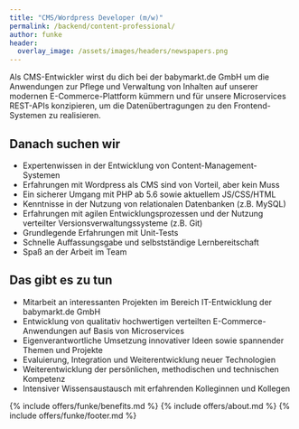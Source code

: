 ```yaml
---
title: "CMS/Wordpress Developer (m/w)"
permalink: /backend/content-professional/
author: funke
header:
  overlay_image: /assets/images/headers/newspapers.png
---
```


Als CMS-Entwickler wirst du dich bei der babymarkt.de GmbH um die Anwendungen zur Pflege und Verwaltung von Inhalten auf unserer modernen E-Commerce-Plattform kümmern und für unsere Microservices REST-APIs konzipieren, um die Datenübertragungen zu den Frontend-Systemen zu realisieren.

## Danach suchen wir

* Expertenwissen in der Entwicklung von Content-Management-Systemen
* Erfahrungen mit Wordpress als CMS sind von Vorteil, aber kein Muss
* Ein sicherer Umgang mit PHP ab 5.6 sowie aktuellem JS/CSS/HTML
* Kenntnisse in der Nutzung von relationalen Datenbanken (z.B. MySQL)
* Erfahrungen mit agilen Entwicklungsprozessen und der Nutzung verteilter Versionsverwaltungssysteme (z.B. Git)
* Grundlegende Erfahrungen mit Unit-Tests
* Schnelle Auffassungsgabe und selbstständige Lernbereitschaft
* Spaß an der Arbeit im Team

## Das gibt es zu tun

* Mitarbeit an interessanten Projekten im Bereich IT-Entwicklung der babymarkt.de GmbH
* Entwicklung von qualitativ hochwertigen verteilten E-Commerce-Anwendungen auf Basis von Microservices
* Eigenverantwortliche Umsetzung innovativer Ideen sowie spannender Themen und Projekte
* Evaluierung, Integration und Weiterentwicklung neuer Technologien
* Weiterentwicklung der persönlichen, methodischen und technischen Kompetenz
* Intensiver Wissensaustausch mit erfahrenden Kolleginnen und Kollegen

{% include offers/funke/benefits.md %}
{% include offers/about.md %}
{% include offers/funke/footer.md %}
